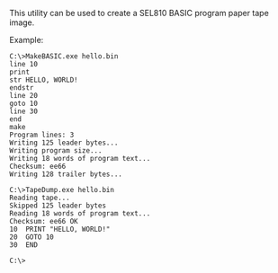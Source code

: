 This utility can be used to create a SEL810 BASIC program paper tape image.

Example:
```
C:\>MakeBASIC.exe hello.bin
line 10
print
str HELLO, WORLD!
endstr
line 20
goto 10
line 30
end
make
Program lines: 3
Writing 125 leader bytes...
Writing program size...
Writing 18 words of program text...
Checksum: ee66
Writing 128 trailer bytes...

C:\>TapeDump.exe hello.bin
Reading tape...
Skipped 125 leader bytes
Reading 18 words of program text...
Checksum: ee66 OK
10  PRINT "HELLO, WORLD!"
20  GOTO 10
30  END

C:\>
```
